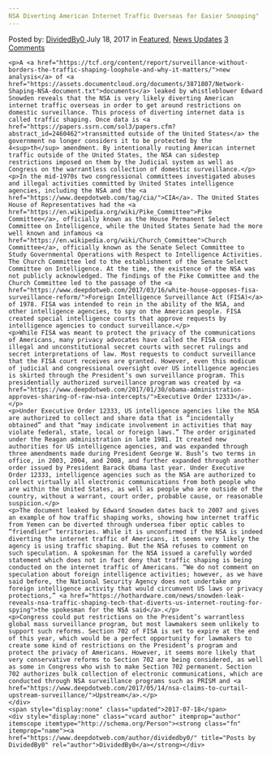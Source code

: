 ```yaml
---
NSA Diverting American Internet Traffic Overseas for Easier Snooping"
---
```

<article class="post-listing post-21398 post type-post status-publish format-standard has-post-thumbnail hentry 
    <div class="post-inner">
        <span>Posted by: <a href="https://www.deepdotweb.com/author/dividedby0/" title="">DividedBy0 </a></span>
    <span>July 18, 2017</span>
    <span>in <a href="https://www.deepdotweb.com/category/deepdot-news/" rel="category tag">Featured</a>, <a href="https://www.deepdotweb.com/category/news-updates/" rel="category tag">News Updates</a></span>
    <span><a href="https://www.deepdotweb.com/2017/07/18/nsa-diverting-american-internet-traffic-overseas/#comments">3 Comments</a></span>
    </p>
    <div class="clear"></div>
    
    <p>A <a href="https://tcf.org/content/report/surveillance-without-borders-the-traffic-shaping-loophole-and-why-it-matters/">new analysis</a> of <a href="https://assets.documentcloud.org/documents/3871807/Network-Shaping-NSA-document.txt">documents</a> leaked by whistleblower Edward Snowden reveals that the NSA is very likely diverting American internet traffic overseas in order to get around restrictions on domestic surveillance. This process of diverting internet data is called traffic shaping. Once data is <a href="https://papers.ssrn.com/sol3/papers.cfm?abstract_id=2460462">transmitted outside of the United States</a> the government no longer considers it to be protected by the 4<sup>th</sup> amendment. By intentionally routing American internet traffic outside of the United States, the NSA can sidestep restrictions imposed on them by the Judicial system as well as Congress on the warrantless collection of domestic surveillance.</p>
    <p>In the mid-1970s two congressional committees investigated abuses and illegal activities committed by United States intelligence agencies, including the NSA and the <a href="https://www.deepdotweb.com/tag/cia/">CIA</a>. The United States House of Representatives had the <a href="https://en.wikipedia.org/wiki/Pike_Committee">Pike Committee</a>, officially known as the House Permanent Select Committee on Intelligence, while the United States Senate had the more well known and infamous <a href="https://en.wikipedia.org/wiki/Church_Committee">Church Committee</a>, officially known as the Senate Select Committee to Study Governmental Operations with Respect to Intelligence Activities. The Church Committee led to the establishment of the Senate Select Committee on Intelligence. At the time, the existence of the NSA was not publicly acknowledged. The findings of the Pike Committee and the Church Committee led to the passage of the <a href="https://www.deepdotweb.com/2017/03/16/white-house-opposes-fisa-surveillance-reform/">Foreign Intelligence Surveillance Act (FISA)</a> of 1978. FISA was intended to rein in the ability of the NSA, and other intelligence agencies, to spy on the American people. FISA created special intelligence courts that approve requests by intelligence agencies to conduct surveillance.</p>
    <p>While FISA was meant to protect the privacy of the communications of Americans, many privacy advocates have called the FISA courts illegal and unconstitutional secret courts with secret rulings and secret interpretations of law. Most requests to conduct surveillance that the FISA court receives are granted. However, even this modicum of judicial and congressional oversight over US intelligence agencies is skirted through the President’s own surveillance program. This presidentially authorized surveillance program was created by <a href="https://www.deepdotweb.com/2017/01/30/obama-administration-approves-sharing-of-raw-nsa-intercepts/">Executive Order 12333</a>.</p>
    <p>Under Executive Order 12333, US intelligence agencies like the NSA are authorized to collect and share data that is “incidentally obtained” and that “may indicate involvement in activities that may violate federal, state, local or foreign laws.” The order originated under the Reagan administration in late 1981. It created new authorities for US intelligence agencies, and was expanded through three amendments made during President George W. Bush’s two terms in office, in 2003, 2004, and 2008, and further expanded through another order issued by President Barack Obama last year. Under Executive Order 12333, intelligence agencies such as the NSA are authorized to collect virtually all electronic communications from both people who are within the United States, as well as people who are outside of the country, without a warrant, court order, probable cause, or reasonable suspicion.</p>
    <p>The document leaked by Edward Snowden dates back to 2007 and gives an example of how traffic shaping works, showing how internet traffic from Yemen can be diverted through undersea fiber optic cables to “friendlier” territories. While it is unconfirmed if the NSA is indeed diverting the internet traffic of Americans, it seems very likely the agency is using traffic shaping. But the NSA refuses to comment on such speculation. A spokesman for the NSA issued a carefully worded statement which does not in fact deny that traffic shaping is being conducted on the internet traffic of Americans. “We do not comment on speculation about foreign intelligence activities; however, as we have said before, the National Security Agency does not undertake any foreign intelligence activity that would circumvent US laws or privacy protections,” <a href="https://hothardware.com/news/snowden-leak-reveals-nsa-traffic-shaping-tech-that-diverts-us-internet-routing-for-spying">the spokesman for the NSA said</a>.</p>
    <p>Congress could put restrictions on the President’s warrantless global mass surveillance program, but most lawmakers seem unlikely to support such reforms. Section 702 of FISA is set to expire at the end of this year, which would be a perfect opportunity for lawmakers to create some kind of restrictions on the President’s program and protect the privacy of Americans. However, it seems more likely that very conservative reforms to Section 702 are being considered, as well as some in Congress who wish to make Section 702 permanent. Section 702 authorizes bulk collection of electronic communications, which are conducted through NSA surveillance programs such as PRISM and <a href="https://www.deepdotweb.com/2017/05/14/nsa-claims-to-curtail-upstream-surveillance/">Upstream</a>.</p>
    </div>
    <span style="display:none" class="updated">2017-07-18</span>
    <div style="display:none" class="vcard author" itemprop="author" itemscope itemtype="http://schema.org/Person"><strong class="fn" itemprop="name"><a href="https://www.deepdotweb.com/author/dividedby0/" title="Posts by DividedBy0" rel="author">DividedBy0</a></strong></div>
    
